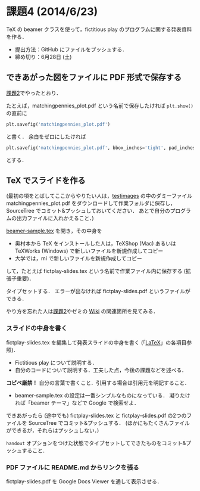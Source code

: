 課題4 (2014/6/23)
=========

TeX の beamer クラスを使って，fictitious play のプログラムに関する発表資料を作る．

* 提出方法：GitHub にファイルをプッシュする．
* 締め切り：6月28日 (土)



## できあがった図をファイルに PDF 形式で保存する

[課題2](../ex02/README.md)でやったとおり．

たとえば，matchingpennies_plot.pdf という名前で保存したければ
`plt.show()` の直前に

```python
plt.savefig('matchingpennies_plot.pdf')
```

と書く．
余白をゼロにしたければ

```python
plt.savefig('matchingpennies_plot.pdf', bbox_inches='tight', pad_inches=0)
```

とする．


## TeX でスライドを作る

(最初の項をとばしてここからやりたい人は，[testimages](testimages) の中のダミーファイル
matchingpennies_plot.pdf をダウンロードして作業フォルダに保存し，SourceTree
でコミット&プッシュしておいてください．
あとで自分のプログラムの出力ファイルに入れかえること．)

[beamer-sample.tex](beamer-sample.tex) を開き，その中身を

* 奥村本から TeX をインストールした人は，TeXShop (Mac) あるいは TeXWorks (Windows)
で新しいファイルを新規作成してコピー
* 大学では，mi で新しいファイルを新規作成してコピー

して，たとえば fictplay-slides.tex という名前で作業ファイル内に保存する (拡張子重要)．

タイプセットする．
エラーが出なければ fictplay-slides.pdf というファイルができる．

やり方を忘れた人は[課題2](../ex02/README.md)やゼミの
[Wiki](http://oyamazemi.wiki.fc2.com) の関連箇所を見てみる．


### スライドの中身を書く

fictplay-slides.tex を編集して発表スライドの中身を書く
(「[LaTeX](http://hwb.ecc.u-tokyo.ac.jp/current/applications/latex/)」の各項目参照)．

* Fictitious play について説明する．
* 自分のコードについて説明する．工夫した点，今後の課題などを述べる．

**コピペ厳禁！**
自分の言葉で書くこと．引用する場合は引用元を明記すること．

* beamer-sample.tex の設定は一番シンプルなものになっている．
  凝りたければ「beamer テーマ」などで Google で検索せよ．

できあがったら (途中でも) fictplay-slides.tex と fictplay-slides.pdf の2つのファイルを
SourceTree でコミット&プッシュする．
(ほかにもたくさんファイルができるが，それらはプッシュしない．)

`handout` オプションをつけた状態でタイプセットしてできたものをコミット&プッシュすること．


### PDF ファイルに README.md からリンクを張る

fictplay-slides.pdf を Google Docs Viewer を通して表示させる．

